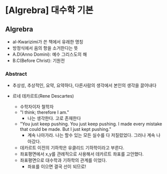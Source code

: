 # [Algrebra] 대수학 기본
## Algrebra
- al-Kwarizimi가 쓴 책에서 유래한 명칭
- 방정식에서 음의 항을 소거한다는 뜻
- A.D(Anno Domini): 예수 그리스도의 해
- B.C(Before Christ): 기원전

### Abstract
- 추상성, 추상적인, 요약, 요약하다, 다른사람의 생각에서 본인의 생각을 끌어내다

- 르네 데카르트(Rene Descartes)
  - 수학자이자 철학자
  - "I think; therefore I am."
    - 나는 생각한다. 고로 존재한다
  - "You just keep pushing. You just keep pushing. I made every mistake that could be made. But I just kept pushing."
    - 계속 나아가라. 나는 할수 있는 모든 실수를 다 저질렀었다. 그러나 계속 나아갔다.
  - 데카르트 이전의 기하학은 유클리드 기하학이라고 부른다.
  - 좌표평면에서 x,y를 관례적으로 사용해서 데카르트 좌표를 고안했다.
  - 좌표평면으로 대수학과 기하학의 관계를 이었다.
    - 좌표를 이으면 결국 선이 되므로!